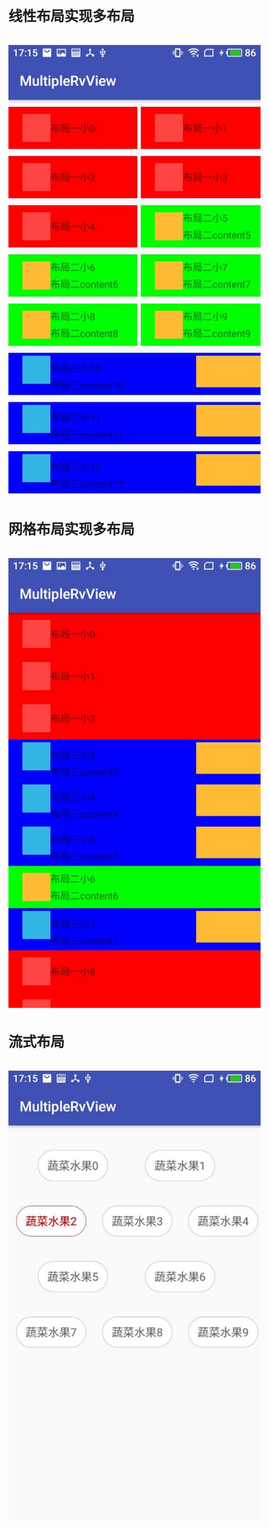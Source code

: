 # 线性布局实现多布局
# ![image](https://github.com/ruanguihua/MultipleRvView/blob/master/screenshots/3788F9E0E6E0F336133ECF2690FC1B0E.jpg)

# 网格布局实现多布局
# ![image](https://github.com/ruanguihua/MultipleRvView/blob/master/screenshots/96B1293F858357DEC2642A9EE630D252.jpg)

# 流式布局
# ![image](https://github.com/ruanguihua/MultipleRvView/blob/master/screenshots/0E7BC8CF9684FFDD2855FBC8BEA8204C.jpg)